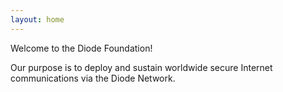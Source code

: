 ```yaml
---
layout: home
---
```


Welcome to the Diode Foundation!  

Our purpose is to deploy and sustain worldwide secure Internet communications via the Diode Network.
